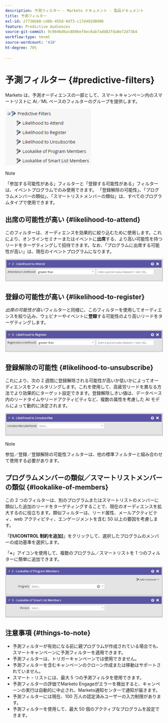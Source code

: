 ```yaml
---
description: 予測フィルター - Marketo ドキュメント - 製品ドキュメント
title: 予測フィルター
exl-id: 27736b80-cd8b-455d-9d73-c17d492d0906
feature: Predictive Audiences
source-git-commit: 9c9046d6ac889bef4ec8ab7add82fda8e72d73b4
workflow-type: tm+mt
source-wordcount: '410'
ht-degree: 70%

---
```


# 予測フィルター {#predictive-filters}

Marketo は、予測オーディエンスの一部として、スマートキャンペーン内のスマートリストに AI／ML ベースのフィルターのグループを提供します。

![画像 1](assets/predictive-filters-1.png)

>[!NOTE]
>
>「参加する可能性がある」フィルターと「登録する可能性がある」フィルターは、イベントプログラムでのみ使用できます。 「登録解除の可能性」、「プログラムメンバーの類似」、「スマートリストメンバーの類似」は、すべてのプログラムタイプで使用できます。

## 出席の可能性が高い {#likelihood-to-attend}

このフィルターは、オーディエンスを効果的に絞り込むために使用します。これにより、オンラインセミナーまたはイベントに&#x200B;**出席**&#x200B;する、より高い可能性を持つリードをターゲティングして招待できます。なお、「プログラムに出席する可能性が高い」は、現在のイベントプログラムになります。

![画像 2](assets/predictive-filters-2.png)

## 登録の可能性が高い {#likelihood-to-register}

_出席の可能性が高い_&#x200B;フィルターと同様に、このフィルターを使用してオーディエンスを絞り込み、ウェビナーやイベントに&#x200B;**登録**&#x200B;する可能性のより高いリードをターゲティングします。

![画像 3](assets/predictive-filters-3.png)

## 登録解除の可能性 {#likelihood-to-unsubscribe}

これにより、次の 2 週間に登録解除される可能性が高いか低いかによってオーディエンスをフィルタリングします。これを使用して、高疲労リードを異なる方法でより効果的にターゲット設定できます。登録解除しきい値は、データベース内のリードタイムやリードアクティビティなど、複数の属性を考慮した AI モデルによって動的に決定されます。

![画像 4](assets/predictive-filters-4.png)

>[!NOTE]
>
>参加／登録／登録解除の可能性フィルターは、他の標準フィルターと組み合わせて使用する必要があります。

## プログラムメンバーの類似／スマートリストメンバーの類似 {#lookalike-of-members}

この 2 つのフィルターは、別のプログラムまたはスマートリストのメンバーに類似した追加のリードをターゲティングすることで、現在のオーディエンスを拡大するのに役立ちます。類似フィルターは、リード属性、メールアクティビティ、web アクティビティ、エンゲージメントを含む 50 以上の要因を考慮します。

「**[!UICONTROL 制約を追加]**」をクリックして、選択したプログラムのメンバーの成功基準を選択します。

「**+**」アイコンを使用して、複数のプログラム／スマートリストを 1 つのフィルターに簡単に追加できます。

![画像 5](assets/predictive-filters-5.png)

## 注意事項 {#things-to-note}

* 予測フィルターが有効になる前に親プログラムが作成されている場合でも、スマートキャンペーンに予測フィルターを適用できます。
* 予測フィルターは、トリガーキャンペーンでは使用できません。
* 予測フィルターを含むキャンペーンのクローン作成または移動はサポートされていません。
* スマート・リストには、最大 5 つの予測フィルタを使用できます。
* 予測フィルターの評価でMarketo Engageがエラーを検出すると、キャンペーンの実行は自動的に中止され、Marketo通知センターで通知が届きます。
* 予測フィルターには現在、100 万人の認定済みユーザーの入力制限があります。
* 予測フィルターを使用して、最大 50 個のアクティブなプログラムを設定できます。

